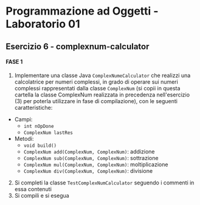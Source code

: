 # Programmazione ad Oggetti - Laboratorio 01
## Esercizio 6 - complexnum-calculator

#### FASE 1

1. Implementare una classe Java `ComplexNumeCalculator` che realizzi una calcolatrice per numeri complessi, in grado di operare sui numeri complessi rappresentati dalla classe `ComplexNum` (si copii in questa cartella la classe ComplexNum realizzata in precedenza nell'esercizio (3) per poterla utilizzare in fase di compilazione), con le seguenti caratteristiche:
  * Campi:
    - `int nOpDone`
    - `ComplexNum lastRes`
  * Metodi:
    - `void build()`
    - `ComplexNum add(ComplexNum, ComplexNum)`: addizione
    - `ComplexNum sub(ComplexNum, ComplexNum)`: sottrazione
    - `ComplexNum mul(ComplexNum, ComplexNum)`: moltiplicazione
    - `ComplexNum div(ComplexNum, ComplexNum)`: divisione
2. Si completi la classe `TestComplexNumCalculator` seguendo i commenti in essa contenuti
3. Si compili e si esegua
